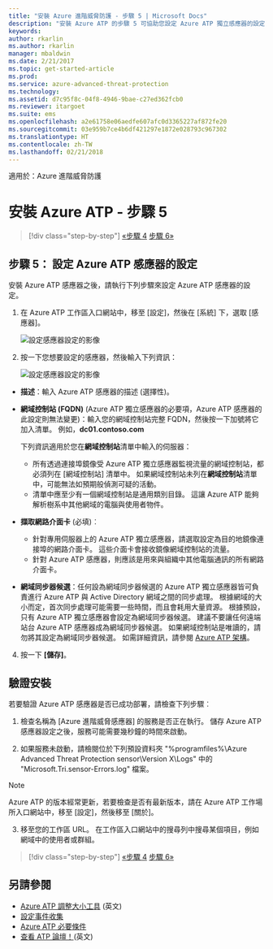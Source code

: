 ```yaml
---
title: "安裝 Azure 進階威脅防護 - 步驟 5 | Microsoft Docs"
description: "安裝 Azure ATP 的步驟 5 可協助您設定 Azure ATP 獨立感應器的設定。"
keywords: 
author: rkarlin
ms.author: rkarlin
manager: mbaldwin
ms.date: 2/21/2017
ms.topic: get-started-article
ms.prod: 
ms.service: azure-advanced-threat-protection
ms.technology: 
ms.assetid: d7c95f8c-04f8-4946-9bae-c27ed362fcb0
ms.reviewer: itargoet
ms.suite: ems
ms.openlocfilehash: a2e61758e06aedfe607afc0d3365227af872fe20
ms.sourcegitcommit: 03e959b7ce4b6df421297e1872e028793c967302
ms.translationtype: HT
ms.contentlocale: zh-TW
ms.lasthandoff: 02/21/2018
---
```

適用於：Azure 進階威脅防護



# <a name="install-azure-atp---step-5"></a>安裝 Azure ATP - 步驟 5

>[!div class="step-by-step"]
[«步驟 4](install-atp-step4.md)
[步驟 6»](install-atp-step6-vpn.md)


## <a name="step-5-configure-the-azure-atp-sensor-settings"></a>步驟 5： 設定 Azure ATP 感應器的設定
安裝 Azure ATP 感應器之後，請執行下列步驟來設定 Azure ATP 感應器的設定。

1.  在 Azure ATP 工作區入口網站中，移至 [設定]，然後在 [系統] 下，選取 [感應器]。
   
     ![設定感應器設定的影像](media/atp-sensor-config.png)


2.  按一下您想要設定的感應器，然後輸入下列資訊：

    ![設定感應器設定的影像](media/atp-sensor-config-2.png)

  - **描述**：輸入 Azure ATP 感應器的描述 (選擇性)。
  - **網域控制站 (FQDN)** (Azure ATP 獨立感應器的必要項，Azure ATP 感應器的此設定則無法變更)：輸入您的網域控制站完整 FQDN，然後按一下加號將它加入清單。 例如，**dc01.contoso.com**

      下列資訊適用於您在**網域控制站**清單中輸入的伺服器：
      - 所有透過連接埠鏡像受 Azure ATP 獨立感應器監視流量的網域控制站，都必須列在 [網域控制站] 清單中。 如果網域控制站未列在**網域控制站**清單中，可能無法如預期般偵測可疑的活動。
      - 清單中應至少有一個網域控制站是通用類別目錄。 這讓 Azure ATP 能夠解析樹系中其他網域的電腦與使用者物件。

  - **擷取網路介面卡** (必填)︰
     - 針對專用伺服器上的 Azure ATP 獨立感應器，請選取設定為目的地鏡像連接埠的網路介面卡。 這些介面卡會接收鏡像網域控制站的流量。
     - 針對 Azure ATP 感應器，則應該是用來與組織中其他電腦通訊的所有網路介面卡。


  - **網域同步器候選**：任何設為網域同步器候選的 Azure ATP 獨立感應器皆可負責進行 Azure ATP 與 Active Directory 網域之間的同步處理。 根據網域的大小而定，首次同步處理可能需要一些時間，而且會耗用大量資源。 根據預設，只有 Azure ATP 獨立感應器會設定為網域同步器候選。
   建議不要讓任何遠端站台 Azure ATP 感應器成為網域同步器候選。
   如果網域控制站是唯讀的，請勿將其設定為網域同步器候選。 如需詳細資訊，請參閱 [Azure ATP 架構](atp-architecture.md#azure-atp-sensor-features)。
  
4. 按一下 **[儲存]**。


## <a name="validate-installations"></a>驗證安裝
若要驗證 Azure ATP 感應器是否已成功部署，請檢查下列步驟︰

1.  檢查名稱為 [Azure 進階威脅感應器] 的服務是否正在執行。 儲存 Azure ATP 感應器設定之後，服務可能需要幾秒鐘的時間來啟動。

2.  如果服務未啟動，請檢閱位於下列預設資料夾 "%programfiles%\Azure Advanced Threat Protection sensor\Version X\Logs" 中的 "Microsoft.Tri.sensor-Errors.log" 檔案。
 
 >[!NOTE]
 > Azure ATP 的版本經常更新，若要檢查是否有最新版本，請在 Azure ATP 工作場所入口網站中，移至 [設定]，然後移至 [關於]。 

3.  移至您的工作區 URL。 在工作區入口網站中的搜尋列中搜尋某個項目，例如網域中的使用者或群組。



>[!div class="step-by-step"]
[«步驟 4](install-atp-step4.md)
[步驟 6»](install-atp-step6-vpn.md)


## <a name="see-also"></a>另請參閱

- [Azure ATP 調整大小工具](http://aka.ms/aatpsizingtool) \(英文\)
- [設定事件收集](configure-event-collection.md)
- [Azure ATP 必要條件](atp-prerequisites.md)
- [查看 ATP 論壇！](https://aka.ms/azureatpcommunity)\(英文\)

